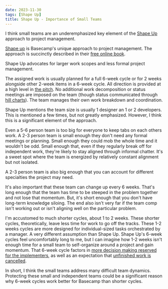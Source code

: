```yaml
---
date: 2023-11-30
tags: [Shape Up]
title: Shape Up - Importance of Small Teams
---
```


I think small teams are an underemphasized key element of the [Shape Up](https://basecamp.com/shapeup) approach to project management.

<!--more-->

[Shape up](https://basecamp.com/shapeup) is Basecamp's unique approach to project management. The approach is succinctly described in their [free online book](https://basecamp.com/shapeup).

Shape Up advocates for larger work scopes and less formal project management. 

The assigned work is usually planned for a full 6-week cycle or for 2 weeks alongside other 2-week items in a 6-week cycle. All direction is provided at a high level in [the pitch](https://basecamp.com/shapeup/1.5-chapter-06). No additional work decomposition or status meetings are imposed on the team (though status communicated through [hill charts](https://basecamp.com/shapeup/3.4-chapter-13)). The team manages their own work breakdown and coordination.

Shape Up mentions the team size is usually 1 designer an 1 or 2 developers. This is mentioned a few times, but not greatly emphasized. However, I think this is a significant element of the approach.

Even a 5-6 person team is too big for everyone to keep tabs on each others work. A 2-3 person team is small enough they don't need any formal meetings or planning. Small enough they could mob the whole time and it wouldn't be odd. Small enough that, even if they regularly break off for independent work, they're likely to stay aligned through informal chatter. It's a sweet spot where the team is energized by relatively constant alignment but not isolated.

A 2-3 person team is also big enough that you can account for different specialties the project may need.

It's also important that these team can change up every 6 weeks. That's long enough that the team has time to be steeped in the problem together and not lose that momentum. But, it's short enough that you don't have long-term knowledge siloing. The end also isn't very far if the team comp isn't working out or isn't aligning well on the particular problem.

I'm accustomed to much shorter cycles, about 1 to 2 weeks. These shorter cycles, theoretically, leave less time for work to go off the tracks. These 1-2 weeks cycles are more designed for individual-sized tasks orchestrated by a manager. A very different assumption than Shape Up. Shape Up's 6-week cycles feel uncomfortably long to me, but I can imagine how 1-2 weeks isn't enough time for a small team to self-organize around a project and gain momentum. That 6-week cycle factors in [more decision making reserved for the implementers](../../posts/2023/2023-11-24-Pitches-separate-concerns.md), as well as an expectation that [unfinished work is cancelled](../../posts/2023/2023-11-09-Appetite.md).

In short, I think the small teams address many difficult team dynamics. Protecting these small and independent teams could be a significant reason why 6-week cycles work better for Basecamp than shorter cycles. 